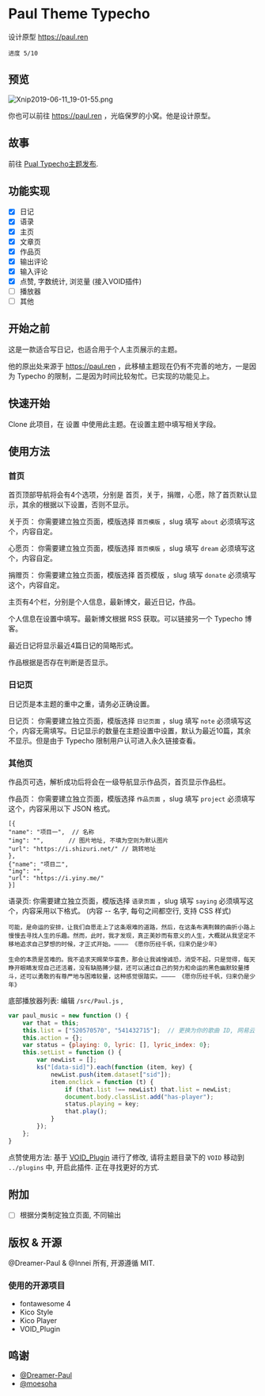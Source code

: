 # Paul Theme Typecho

设计原型 <https://paul.ren>

`进度 5/10`

## 预览

![Xnip2019-06-11_19-01-55.png](https://i.loli.net/2019/06/11/5cff8a35163e519776.png)

你也可以前往 https://paul.ren ，光临保罗的小窝。他是设计原型。

## 故事

前往 [Pual Typecho主题发布](https://shizuri.net/archives/131/).

## 功能实现

- [x] 日记
- [x] 语录
- [x] 主页
- [x] 文章页
- [x] 作品页
- [x] 输出评论
- [x] 输入评论
- [x] 点赞, 字数统计, 浏览量 (接入VOID插件)
- [ ] 播放器
- [ ] 其他

## 开始之前

这是一款适合写日记，也适合用于个人主页展示的主题。

他的原出处来源于 <https://paul.ren> ，此移植主题现在仍有不完善的地方，一是因为 Typecho 的限制，二是因为时间比较匆忙。已实现的功能见上。

## 快速开始

Clone 此项目，在 设置 中使用此主题。在设置主题中填写相关字段。

## 使用方法

### 首页

首页顶部导航将会有4个选项，分别是 首页，关于，捐赠，心愿，除了首页默认显示，其余的根据以下设置，否则不显示。

关于页： 你需要建立独立页面，模版选择 `首页模版` ，slug 填写 `about` 必须填写这个，内容自定。

心愿页： 你需要建立独立页面，模版选择 `首页模版` ，slug 填写 `dream` 必须填写这个，内容自定。

捐赠页： 你需要建立独立页面，模版选择 首页模版 ，slug 填写 `donate` 必须填写这个，内容自定。

主页有4个栏，分别是个人信息，最新博文，最近日记，作品。

个人信息在设置中填写。最新博文根据 RSS 获取。可以链接另一个 Typecho 博客。

最近日记将显示最近4篇日记的简略形式。

作品根据是否存在判断是否显示。

### 日记页

日记页是本主题的重中之重，请务必正确设置。

日记页： 你需要建立独立页面，模版选择 `日记页面` ，slug 填写 `note` 必须填写这个，内容无需填写。日记显示的数量在主题设置中设置，默认为最近10篇，其余不显示。但是由于 Typecho 限制用户认可进入永久链接查看。

### 其他页

作品页可选，解析成功后将会在一级导航显示作品页，首页显示作品栏。

作品页： 你需要建立独立页面，模版选择 `作品页面` ，slug 填写 `project` 必须填写这个，内容采用以下 JSON 格式。

```json5
[{
"name": "项目一",  // 名称
"img": "",       // 图片地址, 不填为空则为默认图片
"url": "https://i.shizuri.net/" // 跳转地址
},
{"name": "项目二",
"img": "",
"url": "https://i.yiny.me/"
}]
```

语录页: 你需要建立独立页面，模版选择 `语录页面` ，slug 填写 `saying` 必须填写这个，内容采用以下格式。 (内容 -- 名字, 每句之间都空行, 支持 CSS 样式)

```
可能，是命运的安排，让我们自愿走上了这条艰难的道路，然后，在这条布满荆棘的曲折小路上慢慢去寻找人生的乐趣。然而，此时，我才发现，真正美妙而有意义的人生，大概就从我坚定不移地追求自己梦想的时候，才正式开始。———— 《愿你历经千帆，归来仍是少年》

生命的本质是苦难的。我不追求天赐荣华富贵，那会让我诚惶诚恐，消受不起，只是觉得，每天睁开眼睛发现自己还活着，没有缺胳膊少腿，还可以通过自己的努力和命运的黑色幽默较量搏斗，还可以勇敢的有尊严地与困难较量，这种感觉很踏实。———— 《愿你历经千帆，归来仍是少年》
```

底部播放器列表: 编辑 `/src/Paul.js` , 

```js
var paul_music = new function () {
    var that = this;
    this.list = ["520570570", "541432715"];  // 更换为你的歌曲 ID, 网易云
    this.action = {};
    var status = {playing: 0, lyric: [], lyric_index: 0};
    this.setList = function () {
        var newList = [];
        ks("[data-sid]").each(function (item, key) {
            newList.push(item.dataset["sid"]);
            item.onclick = function (t) {
                if (that.list !== newList) that.list = newList;
                document.body.classList.add("has-player");
                status.playing = key;
                that.play();
            }
        });
    };
}
```

点赞使用方法: 基于 [VOID_Plugin](https://github.com/AlanDecode/VOID-Plugin) 进行了修改, 请将主题目录下的 `VOID` 移动到 `../plugins` 中, 开启此插件. 正在寻找更好的方式.

## 附加

- [ ] 根据分类制定独立页面, 不同输出

## 版权 & 开源

@Dreamer-Paul & @Innei 所有, 开源遵循 MIT.

### 使用的开源项目

- fontawesome 4
- Kico Style
- Kico Player
- VOID_Plugin

## 鸣谢

- [@Dreamer-Paul](https://github.com/Dreamer-Paul)
- [@moesoha](https://github.com/moesoha)


